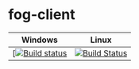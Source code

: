 # fog-client

Windows | Linux
------- | -------
[[![Build status](https://ci.appveyor.com/api/projects/status/6uqyhjiarj0dysa8/branch/dev?svg=true)](https://ci.appveyor.com/project/jbob182/fog-client/branch/dev) | [![Build Status](https://travis-ci.org/FOGProject/fog-client.svg?branch=dev)](https://travis-ci.org/FOGProject/fog-client)





